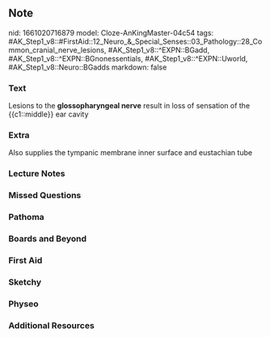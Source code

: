 ## Note
nid: 1661020716879
model: Cloze-AnKingMaster-04c54
tags: #AK_Step1_v8::#FirstAid::12_Neuro_&_Special_Senses::03_Pathology::28_Common_cranial_nerve_lesions, #AK_Step1_v8::^EXPN::BGadd, #AK_Step1_v8::^EXPN::BGnonessentials, #AK_Step1_v8::^EXPN::Uworld, #AK_Step1_v8::Neuro::BGadds
markdown: false

### Text
Lesions to the <b>glossopharyngeal nerve</b> result in loss of
sensation of the {{c1::middle}} ear cavity

### Extra
Also supplies the tympanic membrane inner surface and eustachian tube

### Lecture Notes


### Missed Questions


### Pathoma


### Boards and Beyond


### First Aid


### Sketchy


### Physeo


### Additional Resources

